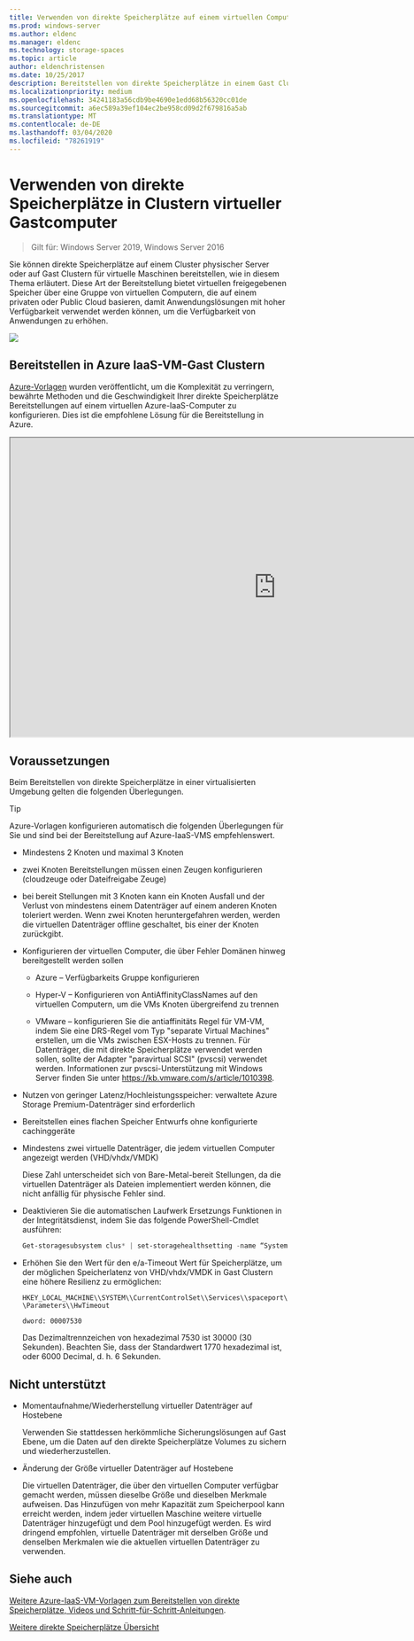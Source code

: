 ```yaml
---
title: Verwenden von direkte Speicherplätze auf einem virtuellen Computer
ms.prod: windows-server
ms.author: eldenc
ms.manager: eldenc
ms.technology: storage-spaces
ms.topic: article
author: eldenchristensen
ms.date: 10/25/2017
description: Bereitstellen von direkte Speicherplätze in einem Gast Cluster für virtuelle Maschinen, z. b. in Microsoft Azure.
ms.localizationpriority: medium
ms.openlocfilehash: 34241183a56cdb9be4690e1edd68b56320cc01de
ms.sourcegitcommit: a6ec589a39ef104ec2be958cd09d2f679816a5ab
ms.translationtype: MT
ms.contentlocale: de-DE
ms.lasthandoff: 03/04/2020
ms.locfileid: "78261919"
---
```

# <a name="using-storage-spaces-direct-in-guest-virtual-machine-clusters"></a>Verwenden von direkte Speicherplätze in Clustern virtueller Gastcomputer

> Gilt für: Windows Server 2019, Windows Server 2016

Sie können direkte Speicherplätze auf einem Cluster physischer Server oder auf Gast Clustern für virtuelle Maschinen bereitstellen, wie in diesem Thema erläutert. Diese Art der Bereitstellung bietet virtuellen freigegebenen Speicher über eine Gruppe von virtuellen Computern, die auf einem privaten oder Public Cloud basieren, damit Anwendungslösungen mit hoher Verfügbarkeit verwendet werden können, um die Verfügbarkeit von Anwendungen zu erhöhen.

![](media/storage-spaces-direct-in-vm/storage-spaces-direct-in-vm.png)

## <a name="deploying-in-azure-iaas-vm-guest-clusters"></a>Bereitstellen in Azure IaaS-VM-Gast Clustern

[Azure-Vorlagen](https://github.com/robotechredmond/301-storage-spaces-direct-md) wurden veröffentlicht, um die Komplexität zu verringern, bewährte Methoden und die Geschwindigkeit Ihrer direkte Speicherplätze Bereitstellungen auf einem virtuellen Azure-IaaS-Computer zu konfigurieren. Dies ist die empfohlene Lösung für die Bereitstellung in Azure.

<iframe src="https://channel9.msdn.com/Series/Microsoft-Hybrid-Cloud-Best-Practices-for-IT-Pros/Step-by-Step-Deploy-Windows-Server-2016-Storage-Spaces-Direct-S2D-Cluster-in-Microsoft-Azure/player" width="960" height="540" allowfullscreen></iframe>

## <a name="requirements"></a>Voraussetzungen

Beim Bereitstellen von direkte Speicherplätze in einer virtualisierten Umgebung gelten die folgenden Überlegungen.

> [!TIP]
> Azure-Vorlagen konfigurieren automatisch die folgenden Überlegungen für Sie und sind bei der Bereitstellung auf Azure-IaaS-VMS empfehlenswert.

-   Mindestens 2 Knoten und maximal 3 Knoten

-   zwei Knoten Bereitstellungen müssen einen Zeugen konfigurieren (cloudzeuge oder Dateifreigabe Zeuge)

-   bei bereit Stellungen mit 3 Knoten kann ein Knoten Ausfall und der Verlust von mindestens einem Datenträger auf einem anderen Knoten toleriert werden.  Wenn zwei Knoten heruntergefahren werden, werden die virtuellen Datenträger offline geschaltet, bis einer der Knoten zurückgibt.  

-   Konfigurieren der virtuellen Computer, die über Fehler Domänen hinweg bereitgestellt werden sollen

    -   Azure – Verfügbarkeits Gruppe konfigurieren

    -   Hyper-V – Konfigurieren von AntiAffinityClassNames auf den virtuellen Computern, um die VMs Knoten übergreifend zu trennen

    -   VMware – konfigurieren Sie die antiaffinitäts Regel für VM-VM, indem Sie eine DRS-Regel vom Typ "separate Virtual Machines" erstellen, um die VMs zwischen ESX-Hosts zu trennen. Für Datenträger, die mit direkte Speicherplätze verwendet werden sollen, sollte der Adapter "paravirtual SCSI" (pvscsi) verwendet werden. Informationen zur pvscsi-Unterstützung mit Windows Server finden Sie unter https://kb.vmware.com/s/article/1010398.

-   Nutzen von geringer Latenz/Hochleistungsspeicher: verwaltete Azure Storage Premium-Datenträger sind erforderlich

-   Bereitstellen eines flachen Speicher Entwurfs ohne konfigurierte cachinggeräte

-   Mindestens zwei virtuelle Datenträger, die jedem virtuellen Computer angezeigt werden (VHD/vhdx/VMDK)

    Diese Zahl unterscheidet sich von Bare-Metal-bereit Stellungen, da die virtuellen Datenträger als Dateien implementiert werden können, die nicht anfällig für physische Fehler sind.

-   Deaktivieren Sie die automatischen Laufwerk Ersetzungs Funktionen in der Integritätsdienst, indem Sie das folgende PowerShell-Cmdlet ausführen:

    ```powershell
    Get-storagesubsystem clus* | set-storagehealthsetting -name “System.Storage.PhysicalDisk.AutoReplace.Enabled” -value “False”
    ```

-   Erhöhen Sie den Wert für den e/a-Timeout Wert für Speicherplätze, um der möglichen Speicherlatenz von VHD/vhdx/VMDK in Gast Clustern eine höhere Resilienz zu ermöglichen:

    `HKEY_LOCAL_MACHINE\\SYSTEM\\CurrentControlSet\\Services\\spaceport\\Parameters\\HwTimeout`

    `dword: 00007530`

    Das Dezimaltrennzeichen von hexadezimal 7530 ist 30000 (30 Sekunden). Beachten Sie, dass der Standardwert 1770 hexadezimal ist, oder 6000 Decimal, d. h. 6 Sekunden.

## <a name="not-supported"></a>Nicht unterstützt

-   Momentaufnahme/Wiederherstellung virtueller Datenträger auf Hostebene

    Verwenden Sie stattdessen herkömmliche Sicherungslösungen auf Gast Ebene, um die Daten auf den direkte Speicherplätze Volumes zu sichern und wiederherzustellen.

-   Änderung der Größe virtueller Datenträger auf Hostebene

    Die virtuellen Datenträger, die über den virtuellen Computer verfügbar gemacht werden, müssen dieselbe Größe und dieselben Merkmale aufweisen. Das Hinzufügen von mehr Kapazität zum Speicherpool kann erreicht werden, indem jeder virtuellen Maschine weitere virtuelle Datenträger hinzugefügt und dem Pool hinzugefügt werden. Es wird dringend empfohlen, virtuelle Datenträger mit derselben Größe und denselben Merkmalen wie die aktuellen virtuellen Datenträger zu verwenden.

## <a name="see-also"></a>Siehe auch

[Weitere Azure-IaaS-VM-Vorlagen zum Bereitstellen von direkte Speicherplätze, Videos und Schritt-für-Schritt-Anleitungen](https://techcommunity.microsoft.com/t5/Failover-Clustering/Deploying-IaaS-VM-Guest-Clusters-in-Microsoft-Azure/ba-p/372126).

[Weitere direkte Speicherplätze Übersicht](https://docs.microsoft.com/windows-server/storage/storage-spaces/storage-spaces-direct-overview)
